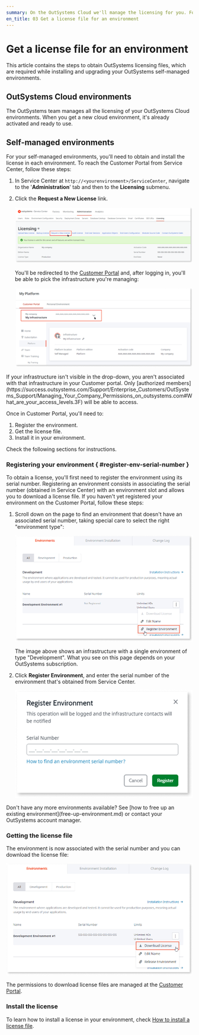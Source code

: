 ```yaml
---
summary: On the OutSystems Cloud we'll manage the licensing for you. For self-managed you need to get a license and install it on your environment. Use the Customer Portal for this.
en_title: 03 Get a license file for an environment
---
```


# Get a license file for an environment

This article contains the steps to obtain OutSystems licensing files, which are required while installing and upgrading your OutSystems self-managed environments.

## OutSystems Cloud environments

The OutSystems team manages all the licensing of your OutSystems Cloud environments. When you get a new cloud environment, it's already activated and ready to use.

## Self-managed environments

For your self-managed environments, you'll need to obtain and install the license in each environment. To reach the Customer Portal from Service Center, follow these steps:

1. In Service Center at `http://<yourenvironment>/ServiceCenter`, navigate to the '**Administration**' tab and then to the **Licensing** submenu.

1. Click the **Request a New License** link.

    ![](images/get-license-for-env-sc.png)

    You'll be redirected to the [Customer Portal](http://www.outsystems.com/licensing/) and, after logging in, you'll be able to pick the infrastructure you're managing:

    ![](images/get-license-for-env-1.png)

<div class="info" markdown="1">
If your infrastructure isn't visible in the drop-down, you aren't associated with that infrastructure in your Customer portal.
Only [authorized members](https://success.outsystems.com/Support/Enterprise_Customers/OutSystems_Support/Managing_Your_Company_Permissions_on_outsystems.com#What_are_your_access_levels.3F) will be able to access.
</div>

Once in Customer Portal, you'll need to:

1. Register the environment.
1. Get the license file. 
1. Install it in your environment. 

Check the following sections for instructions.

### Registering your environment { #register-env-serial-number }

To obtain a license, you'll first need to register the environment using its serial number. Registering an environment consists in associating the serial number (obtained in Service Center) with an environment slot and allows you to download a license file. If you haven't yet registered your environment on the Customer Portal, follow these steps:

1. Scroll down on the page to find an environment that doesn't have an associated serial number, taking special care to select the right "environment type":

    ![](images/get-license-for-env-2.png)

    The image above shows an infrastructure with a single environment of type "Development". What you see on this page depends on your OutSystems subscription.

1. Click **Register Environment**, and enter the serial number of the environment that's obtained from Service Center.

    ![](images/get-license-for-env-3.png)

<div class="info" markdown="1">
Don't have any more environments available? See [how to free up an existing environment](free-up-environment.md) or contact your OutSystems account manager.
</div>

### Getting the license file

The environment is now associated with the serial number and you can download the license file:

![](images/get-license-for-env-4.png)

The permissions to download license files are managed at the [Customer Portal](https://success.outsystems.com/Support/Enterprise_Customers/OutSystems_Support/Managing_your_company_permissions_on_outsystems.com#Customer_Portal_permissions).

### Install the license

To learn how to install a license in your environment, check [How to install a license file](howto-install-license.md).
